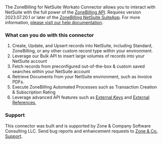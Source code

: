 The ZoneBilling for NetSuite Workato Connector allows you to interact with NetSuite with the full power of the [ZoneBilling API](https://zab-docs.zoneandco.com/). Requires version 2023.07.20.1 or later of the [ZoneBilling NetSuite SuiteApp](https://www.suiteapp.com/ZoneBilling). For more information, [please visit our help documentation](https://help.zoneandco.com/hc/en-us/sections/17022714320155-Workato). 

### What can you do with this connector
1. Create, Update, and Upsert records into NetSuite, including Standard, ZoneBilling, or any other custom record type within your environment.
2. Leverage our Bulk API to insert large volumes of records into your NetSuite account
3. Fetch records from preconfigured out-of-the-box & custom saved searches within your NetSuite account
4. Retrieve Documents from your NetSuite environment, such as Invoice PDFs.
5. Execute ZoneBilling Automated Processes such as Transaction Creation & Subscription Rating
6. Leverage advanced API features such as [External Keys](https://zab-docs.zoneandco.com/#bda27caf-e45e-4bc6-bc10-93b11628b755) and [External References](https://zab-docs.zoneandco.com/#eb92f1bb-0c78-48cc-be49-16ab8f4bfdac),  

### Support
This connector was built and is supported by Zone & Company Software Consulting LLC. Send bug reports and enhancement requests to [Zone & Co. Support](https://www.zoneandco.com/support-hub).
